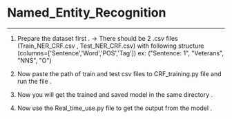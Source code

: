 # Named_Entity_Recognition
--------------------------------

1) Prepare the dataset first .
 -> There should be 2 .csv files (Train_NER_CRF.csv , Test_NER_CRF.csv) with following structure 
    (columns=['Sentence','Word','POS','Tag']) ex: ("Sentence: 1",	"Veterans",	"NNS",	"O")

2) Now paste the path of train and test csv files to CRF_training.py file and run the file .

3) Now you will get the trained and saved model in the same directory .

4) Now use the Real_time_use.py file to get the output from the model .





